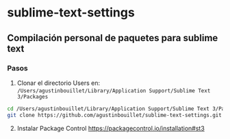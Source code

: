 # sublime-text-settings
## Compilación personal de paquetes para sublime text

### Pasos
1. Clonar el directorio Users en: `/Users/agustinbouillet/Library/Application Support/Sublime Text 3/Packages`

```bash
cd /Users/agustinbouillet/Library/Application Support/Sublime Text 3/Packages
git clone https://github.com/agustinbouillet/sublime-text-settings.git User
```

2. Instalar Package Control
https://packagecontrol.io/installation#st3
